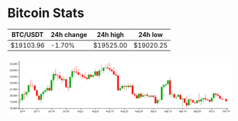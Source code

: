 # Bitcoin Stats

BTC/USDT|24h change|24h high|24h low|
|---|---|---|---|
|$19103.96|-1.70%|$19525.00|$19020.25|

<img src="./chart.svg">
